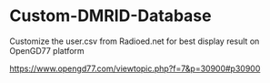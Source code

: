# Custom-DMRID-Database
Customize the user.csv from Radioed.net for best display result on OpenGD77 platform

https://www.opengd77.com/viewtopic.php?f=7&p=30900#p30900

